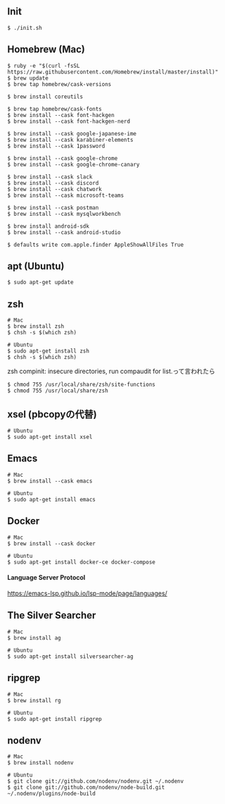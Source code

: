 ## Init
```
$ ./init.sh
```

## Homebrew (Mac)
```
$ ruby -e "$(curl -fsSL https://raw.githubusercontent.com/Homebrew/install/master/install)"
$ brew update
$ brew tap homebrew/cask-versions

$ brew install coreutils

$ brew tap homebrew/cask-fonts
$ brew install --cask font-hackgen
$ brew install --cask font-hackgen-nerd

$ brew install --cask google-japanese-ime
$ brew install --cask karabiner-elements
$ brew install --cask 1password

$ brew install --cask google-chrome
$ brew install --cask google-chrome-canary

$ brew install --cask slack
$ brew install --cask discord
$ brew install --cask chatwork
$ brew install --cask microsoft-teams

$ brew install --cask postman
$ brew install --cask mysqlworkbench

$ brew install android-sdk
$ brew install --cask android-studio

$ defaults write com.apple.finder AppleShowAllFiles True
```

## apt (Ubuntu)
```
$ sudo apt-get update
```

## zsh
```
# Mac
$ brew install zsh
$ chsh -s $(which zsh)

# Ubuntu
$ sudo apt-get install zsh
$ chsh -s $(which zsh)
```
zsh compinit: insecure directories, run compaudit for list.って言われたら
```
$ chmod 755 /usr/local/share/zsh/site-functions
$ chmod 755 /usr/local/share/zsh
```

## xsel (pbcopyの代替)
```
# Ubuntu
$ sudo apt-get install xsel
```

## Emacs
```
# Mac
$ brew install --cask emacs

# Ubuntu
$ sudo apt-get install emacs
```

## Docker
```
# Mac
$ brew install --cask docker

# Ubuntu
$ sudo apt-get install docker-ce docker-compose
```

#### Language Server Protocol
https://emacs-lsp.github.io/lsp-mode/page/languages/

## The Silver Searcher
```
# Mac
$ brew install ag

# Ubuntu
$ sudo apt-get install silversearcher-ag
```

## ripgrep
```
# Mac
$ brew install rg

# Ubuntu
$ sudo apt-get install ripgrep
```

## nodenv
```
# Mac
$ brew install nodenv

# Ubuntu
$ git clone git://github.com/nodenv/nodenv.git ~/.nodenv
$ git clone git://github.com/nodenv/node-build.git ~/.nodenv/plugins/node-build
```
